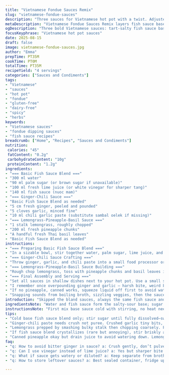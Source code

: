 ```yaml
---
title: "Vietnamese Fondue Sauces Remix"
slug: "vietnamese-fondue-sauces"
description: "Three sauces for Vietnamese hot pot with a twist. Adjusted quantities, swapped two ingredients, added pineapple-basil freshness. Base fish sauce blend sweet-sour balance, ginger-lemongrass spiked options. Layered flavors, spicy and fragrant. Cook, crush, blend, all tactile and aroma-driven. Sauces ramp up your fondue experience without fuss or nuts, dairy, eggs, or gluten. Quick to prep, intense in taste and texture. Versatile, adaptable to pantry gaps. These sauces kick blandness while respecting tradition and creativity. A sensory journey to a bustling Vietnamese street market."
metaDescription: "Vietnamese Fondue Sauces Remix layers fish sauce base with ginger-chili punch and lemongrass-pineapple-basil fresh notes. No nuts, dairy, eggs or gluten."
ogDescription: "Three bold Vietnamese sauces: tart-salty fish sauce base, sharp ginger-chili paste, juicy lemongrass-pineapple-basil. Fresh textures, layered flavors for hot pots."
focusKeyphrase: "Vietnamese hot pot sauces"
date: 2025-08-15
draft: false
image: vietnamese-fondue-sauces.jpg
author: "Emma"
prepTime: PT35M
cookTime: PT0M
totalTime: PT35M
recipeYield: "4 servings"
categories: ["Sauces and Condiments"]
tags:
- "Vietnamese"
- "sauces"
- "hot pot"
- "fondue"
- "gluten-free"
- "dairy-free"
- "spicy"
- "herbs"
keywords:
- "Vietnamese sauces"
- "fondue dipping sauces"
- "fish sauce recipes"
breadcrumb: ["Home", "Recipes", "Sauces and Condiments"]
nutrition: 
 calories: "45"
 fatContent: "0.2g"
 carbohydrateContent: "10g"
 proteinContent: "1.2g"
ingredients:
- "=== Basic Fish Sauce Blend ==="
- "300 ml water"
- "90 ml palm sugar (or brown sugar if unavailable)"
- "100 ml fresh lime juice (or white vinegar for sharper tang)"
- "140 ml fish sauce (nuoc mam)"
- "=== Ginger-Chili Sauce ==="
- "Basic Fish Sauce Blend as needed"
- "5 cm fresh ginger, peeled and pounded"
- "5 cloves garlic, minced fine"
- "10 ml chili garlic paste (substitute sambal oelek if missing)"
- "=== Lemongrass-Pineapple-Basil Sauce ==="
- "1 stalk lemongrass, roughly chopped"
- "200 ml fresh pineapple chunks"
- "A handful fresh Thai basil leaves"
- "Basic Fish Sauce Blend as needed"
instructions:
- "=== Preparing Basic Fish Sauce Blend ==="
- "In a sizable bowl, stir together water, palm sugar, lime juice, and fish sauce until sugar dissolves. No heat needed here — the key is complete sugar meld; swirl with a spoon until syrupy. Taste for balance: should be tart-sweet-salty, adjust lime or sugar accordingly. Cold or room temp, flat liquids only."
- "=== Ginger-Chili Sauce Crafting ==="
- "Throw ginger, garlic, and chili paste into a small food processor or mortar. Blitz or pound until pasty but a little textured, not smoothie. Splash in Basic Fish Sauce Blend gradually, till it hits that punchy salty-sour heat you want. I lean heavier on ginger, sometimes double it if it’s pale or too fibrous. Keep taste buds alert, add more chili paste if you want fire-exhale."
- "=== Lemongrass-Pineapple-Basil Sauce Building ==="
- "Rough chop lemongrass, toss with pineapple chunks and basil leaves into processor. Pulse just enough to break up but keep fibers visible — you want juicy texture and zesty bits chunky. Stir in Basic Fish Sauce Blend slowly; the pineapple’s juice adds sweetness so temper sugar in base if remaking. Basil lifts it light and fresh, so no over blend. Visually, vibrant green flecks and golden pineapples, aromatic hit of lemongrass."
- "=== Final Assembly and Serving ==="
- "Set all sauces in shallow dishes next to your hot pot. Use a small spoon or pour over meat or veggies dipped from the boiling broth. Keep sauces chilled or room temp. If fish sauce blend crystallizes (rare but annoying), stir briskly; warm water splash fixes instantly. Adjust chili or lime at the table — personal heat and tang vary wildly."
- "I remember once overpounding ginger and garlic — harsh bite, weird bitterness. Key: crush but don’t pulverize. Same with lemongrass: too fine equals woody bits stuck in teeth. Palm sugar versus brown sugar? Palm brings a smoother molasses note, brown sugar more caramel and heavier mouthfeel. Both work. Swap Thai basil for mint if basil lacks; changes flavor but fresh and bright still."
- "If no pineapple, canned works, squeeze liquid off first to avoid watering down. Lemongrass can be hard-wired—bash with back of knife before chopping to release oils. If too pulpy, strain with fine sieve but texture fades. These sauces kick the broth up multiple notches. They carry fondue dipping from bland wetness to layered bites elevating meat, tofu, or mushroom."
- "Snapping sounds from boiling broth, sizzling veggies, then the sauce taste — sweet-savory shock, ginger tickle, basil burst. The fix for dullness. My workaround with missing ingredients? Lime for vinegar, palm sugar for honey. These sauces aren't just condiments, they’re flavor punchlines to a Vietnamese feast."
introduction: "Skipped the bland sauces, always the same fish sauce and sugar mess. Tried swapping sugar types, adding fresh herbs, tossing in pineapple chunks for a twist. Learned a ton. Basic blend not just equal parts, the ratio tweaks the game. Lime’s brightness or vinegar’s bite shifts everything. The ginger sauce? Smash don’t puree, or bitterness ruins it. Lemongrass-pineapple? Textural contrast matters, not a puree soup. Basil adds herbal lift — surprising but crucial. Quick to mix, more to discover with each dip. Made the whole fondue session pop. Tactile, aromatic, sharp. No nuts, gluten, or dairy, but all the personality."
ingredientsNote: "Water and fish sauce form the salty-sour base; sugar tempers sharp edges. Palm sugar optional but smoother, brown sugar fine if palm is scarce. Lime juice fresh is best; vinegar backup but sharper profile. Ginger texture dictates crush pressure — too much means bitter, too little weak. Garlic finely minced, avoid chunks that overpower physically and flavor-wise. Chili paste controls heat; find one with texture to keep body. Lemongrass prepped properly (smashed then chopped) gives fragrant bite, not fibrous chew. Fresh pineapple chunks, drained if canned, add juicy sweetness and texture contrast. Basil fresh as possible — dried won't work here. Ingredients swapped: replaced sambal oelek with chili garlic paste and swapped vinegar for lime in base; pineapple and basil added for twist; altered sugar quantity 30% down. Keep salsa chunky or pasty, no liquid purees."
instructionsNote: "First mix base sauce cold with stirring, no heat needed or flavors dull. Sugar must dissolve fully—do this by hand, slow swirl, feel syrup viscosity. Ginger-chili requires pounding or short pulses, keeping bits intact yet well mashed. Add base shift by shift, tasting constantly. Lemongrass-pineapple-basil barely pulsed to maintain texture and visual appeal—colors should pop, aroma punch hits right away. Adjust acidity and heat last to balance sweetness from pineapple. Serve immediately or chilled. Keep sauces separate from broth moisture to avoid dilution; store in sealed containers. Common mistakes are blending too fine (loses texture), overcrushing ginger (bitter), not dissolving sugar (grainy). For backup, use granulated cane sugar or white sugar sparingly, adjust lime to balance. Efficient prep: cut lemongrass in bulk, mince garlic while base blends. Punch and aroma hit mark readiness over set times. Trust senses not clocks here."
tips:
- "Cold base fish sauce blend only; stir sugar until fully dissolved—swirl slow, feel syrup viscosity. Skipping heat keeps brightness; heat dulls and unbalances flavors. Palm sugar makes syrup smoother, brown sugar adds caramel weight. Lime juice is key for tartness; vinegar works but sharper, adjust sweet carefully."
- "Ginger-chili paste needs crush not puree. Crushed garlic tiny bits, avoid whole chunks that overpower texture and bite. Add fish sauce blend bit by bit, taste constantly for that salty-sour punch. Double ginger if it’s pale, keeps punch alive, watch bitterness if overdone. Chili paste choice matters; chunky texture keeps body and heat balance."
- "Lemongrass prepped by smashing bulky stalk then chopping coarsely. Pulse pineapple and basil but keep visible bits—avoid pureeing into soup. Juice from pineapple adds sweetness; reduce base sugar accordingly. Basil’s herbal pop only fresh, mint swap works but changes profile. Texture contrast sharp between juicy fruit and fibrous lemongrass."
- "If fish sauce blend crystallizes (rare but annoying), stir briskly and splash warm water—fixes instantly. Keep sauces separate from hot broth moisture; watery sauce kills texture and flavor. Store in sealed containers, chill or room temp okay for hours. Adjust lime or chili right before serving, flavors shift fast with heat exposure."
- "Canned pineapple okay but drain juice to avoid watering down. Lemongrass tough fibers needs bashing with back of knife to release oils. Overpounding ginger makes harsh bitterness; too little leaves weak flavor. Balance is subtle—chunky salsa textures important; pasty or puree kills the mouthfeel dynamic. Swap sambal oelek for chili garlic paste to soften rough edges."
faq:
- "q: How to avoid bitter ginger in sauce? a: Crush gently, don’t pulverize. Bitterness comes from over-processing. Double ginger only if pale or fibrous. Mix with garlic and chili paste carefully. Avoid full blender puree; texture matters too."
- "q: Can I use vinegar instead of lime juice? a: Yes but sharper bite. Adjust sugar down if too tart. Lime brighter, vinegar more acidic. Use white vinegar over others. May need extra pineapple juice to balance sharp edges. Personal tweaks recommended."
- "q: What if sauce gets watery or diluted? a: Keep separate from broth. Drain canned pineapple well. Don’t add water to fish sauce blend, stir until sugar melts completely. If watery, chill for firmness. Stir briskly if crystallized. Last-minute lime or chili adjust before serving."
- "q: How to store leftover sauces? a: Best sealed container, fridge up to 2 days. Room temp short time okay. Fish sauce blend stable cold or room. Avoid moisture contamination. Stir again before use, chill or warm splash helps dissolve solids. Use fast for freshest punch."

---
```

